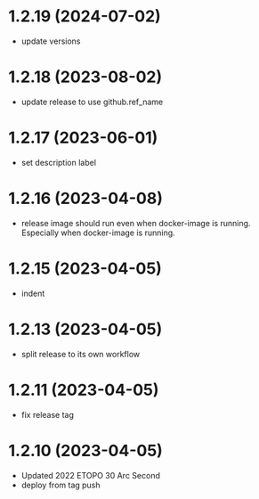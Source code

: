 # 1.2.19 (2024-07-02)

* update versions

# 1.2.18 (2023-08-02)

* update release to use github.ref_name

# 1.2.17 (2023-06-01)

* set description label

# 1.2.16 (2023-04-08)

* release image should run even when docker-image is running.  Especially when docker-image is running.

# 1.2.15 (2023-04-05)

* indent

# 1.2.13 (2023-04-05)

* split release to its own workflow

# 1.2.11 (2023-04-05)

* fix release tag

# 1.2.10 (2023-04-05)

* Updated 2022 ETOPO 30 Arc Second
* deploy from tag push
